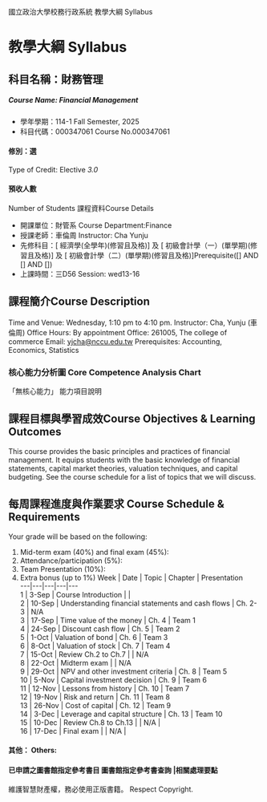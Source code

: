 國立政治大學校務行政系統 教學大綱 Syllabus
# 教學大綱 Syllabus
##  科目名稱：財務管理
#####  Course Name: Financial Management
  * 學年學期：114-1 Fall Semester, 2025 
  * 科目代碼：000347061 Course No.000347061
#### 修別：選
Type of Credit: Elective 
_3.0_
#### 預收人數
Number of Students
課程資料Course Details
  * 開課單位：財管系 Course Department:Finance 
  * 授課老師：車倫周 Instructor: Cha Yunju 
  * 先修科目：[ 經濟學(全學年)(修習且及格)] 及 [ 初級會計學（一）(單學期)(修習且及格)] 及 [ 初級會計學（二）(單學期)(修習且及格)]Prerequisite([] AND [] AND [])
  * 上課時間：三D56 Session: wed13-16
##  課程簡介Course Description
Time and Venue: Wednesday, 1:10 pm to 4:10 pm. 
Instructor: Cha, Yunju (車倫周) 
Office Hours: By appointment 
Office: 261005, The college of commerce
Email: yjcha@nccu.edu.tw
Prerequisites: Accounting, Economics, Statistics
###  核心能力分析圖 Core Competence Analysis Chart
「無核心能力」 
能力項目說明
##  課程目標與學習成效Course Objectives & Learning Outcomes 
This course provides the basic principles and practices of financial management. It equips students with the basic knowledge of financial statements, capital market theories, valuation techniques, and capital budgeting. See the course schedule for a list of topics that we will discuss.
##  每周課程進度與作業要求 Course Schedule & Requirements
Your grade will be based on the following: 
  1. Mid-term exam (40%) and final exam (45%):
  2. Attendance/participation (5%): 
  3. Team Presentation (10%):
  4. Extra bonus (up to 1%)
Week |  Date |  Topic |  Chapter |  Presentation  
---|---|---|---|---  
1 |  3-Sep |  Course Introduction |  |   
2 |  10-Sep |  Understanding financial statements and cash flows |  Ch. 2-3 |  N/A  
3 |  17-Sep |  Time value of the money |  Ch. 4 |  Team 1  
4 |  24-Sep |  Discount cash flow |  Ch. 5 |  Team 2  
5 |  1-Oct |  Valuation of bond  |  Ch. 6 |  Team 3  
6 |  8-Oct |  Valuation of stock |  Ch. 7 |  Team 4  
7 |  15-Oct |  Review Ch.2 to Ch.7 |  |  N/A  
8 |  22-Oct |  Midterm exam |  |  N/A  
9 |  29-Oct |  NPV and other investment criteria |  Ch. 8 |  Team 5  
10 |  5-Nov |  Capital investment decision |  Ch. 9 |  Team 6  
11 |  12-Nov |  Lessons from history |  Ch. 10 |  Team 7  
12 |  19-Nov |  Risk and return |  Ch. 11 |  Team 8  
13 |  26-Nov |  Cost of capital  |  Ch. 12 |  Team 9  
14 |  3-Dec |  Leverage and capital structure |  Ch. 13 |  Team 10  
15 |  10-Dec |  Review Ch.8 to Ch.13 |  |  N/A |   
16 |  17-Dec |  Final exam |  |  N/A |   
####  其他： Others:
####  已申請之圖書館指定參考書目  圖書館指定參考書查詢 |相關處理要點
維護智慧財產權，務必使用正版書籍。 Respect Copyright.